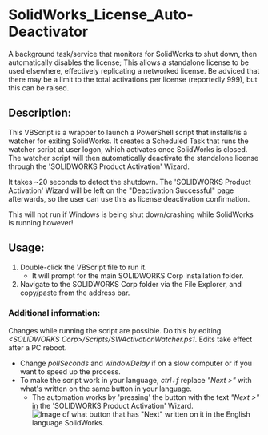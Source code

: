 # SolidWorks_License_Auto-Deactivator
A background task/service that monitors for SolidWorks to shut down, then automatically disables the license; This allows a standalone license to be used elsewhere, effectively replicating a networked license. Be adviced that there may be a limit to the total activations per license (reportedly 999), but this can be raised.

## Description:
This VBScript is a wrapper to launch a PowerShell script that installs/is a watcher for exiting SolidWorks.
It creates a Scheduled Task that runs the watcher script at user logon, which activates once SolidWorks is closed.
The watcher script will then automatically deactivate the standalone license through the 'SOLIDWORKS Product Activation' Wizard.

It takes ~20 seconds to detect the shutdown.
The 'SOLIDWORKS Product Activation' Wizard will be left on the "Deactivation Successful" page afterwards, so the user can use this as license deactivation confirmation.

This will not run if Windows is being shut down/crashing while SolidWorks is running however!


## Usage:
1. Double-click the VBScript file to run it.
    - It will prompt for the main SOLIDWORKS Corp installation folder.
2. Navigate to the SOLIDWORKS Corp folder via the File Explorer, and copy/paste from the address bar.

### Additional information:
Changes while running the script are possible. Do this by editing *\<SOLIDWORKS Corp\>/Scripts/SWActivationWatcher.ps1*. Edits take effect after a PC reboot.
- Change *pollSeconds* and *windowDelay* if on a slow computer or if you want to speed up the process.
- To make the script work in your language, *ctrl+f* replace *"Next >"* with what's written on the same button in your language.
    - The automation works by 'pressing' the button with the text *"Next >"* in the 'SOLIDWORKS Product Activation' Wizard. 
![Image of what button that has "Next" written on it in the English language SolidWorks.](https://i.imgur.com/KPhdSvo.png)

